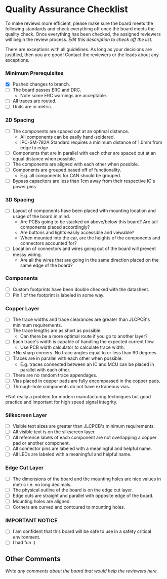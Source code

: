 # Quality Assurance Checklist
To make reviews more efficient, please make sure the board meets the following standards and check everything off once the board meets the quality check. Once everything has been checked, the assigned reviewers will begin the review process. _Edit this description to check off the list._

There are exceptions with all guidelines. As long as your decisions are justified, then you are good! Contact the reviewers or the leads about any exceptions.

### Minimum Prerequisites
- [X] Pushed changes to branch.
- [ ] The board passes ERC and DRC.
    - Note some ERC warnings are acceptable.
- [ ] All traces are routed.
- [ ] Units are in metric.

### 2D Spacing
- [ ] The components are spaced out at an optimal distance.
    - All components can be easily hand-soldered.
    - IPC-SM-782A Standard requires a minimum distance of 1.0mm from edge to edge.
- [ ] Components that are in parallel with each other are spaced out at an equal distance when possible.
- [ ] The components are aligned with each other when possible.
- [ ] Components are grouped based off of functionality.
    - E.g. all components for CAN should be grouped.
- [ ] Bypass capacitors are less than 1cm away from their respective IC's power pins.

### 3D Spacing
- [ ] Layout of components have been placed with mounting location and usage of the board in mind.
    - Are PCBs going to be stacked on above/below this board? Are tall components placed accordingly?
    - Are buttons and lights easily accessible and viewable?
    - When mounted into the car, are the heights of the components and connectors accounted for?
- [ ] Location of connectors and wires going out of the board will prevent messy wiring.
    - Are all the wires that are going in the same direction placed on the same edge of the board?

### Components
- [ ] Custom footprints have been double checked with the datasheet.
- [ ] Pin 1 of the footprint is labeled in some way.

### Copper Layer
- [ ] The trace widths and trace clearances are greater than JLCPCB's minimum requirements.
- [ ] The trace lengths are as short as possible.
    - Can there be a more optimal route if you go to another layer?
- [ ] Each trace's width is capable of handling the expected current flow.
    - Use PCB width calculator to calculate trace width.
- [ ] *No sharp corners. No trace angles equal to or less than 90 degrees.
- [ ] Traces are in parallel with each other when possible.
    - E.g. traces connected between an IC and MCU can be placed in parallel with each other.
- [ ] There are no random trace appendages.
- [ ] Vias placed in copper pads are fully encompassed in the copper pads.
- [ ] Through-hole components do not have extraneous vias.

*Not really a problem for modern manufacturing techniques but good practice and important for high speed signal integrity.

### Silkscreen Layer
- [ ] Visible text sizes are greater than JLCPCB's minimum requirements.
- [ ] All visible text is on the silkscreen layer.
- [ ] All reference labels of each component are not overlapping a copper pad or another component.
- [ ] All connector pins are labeled with a meaningful and helpful name.
- [ ] All LEDs are labeled with a meaningful and helpful name.

### Edge Cut Layer
- [ ] The dimensions of the board and the mounting holes are nice values in metric i.e. no long decimals.
- [ ] The physical outline of the board is on the edge cut layer.
- [ ] Edge cuts are straight and parallel with opposite edge of the board.
- [ ] Mounting holes are aligned.
- [ ] Corners are curved and contoured to mounting holes.

### IMPORTANT NOTICE
- [ ] I am confident that this board will be safe to use in a safety critical environment.
- [ ] I had fun :)

## Other Comments
_Write any comments about the board that would help the reviewers here._